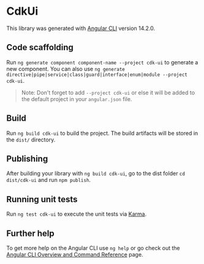 # CdkUi

This library was generated with [Angular CLI](https://github.com/angular/angular-cli) version 14.2.0.

## Code scaffolding

Run `ng generate component component-name --project cdk-ui` to generate a new component. You can also use `ng generate directive|pipe|service|class|guard|interface|enum|module --project cdk-ui`.

> Note: Don't forget to add `--project cdk-ui` or else it will be added to the default project in your `angular.json` file.

## Build

Run `ng build cdk-ui` to build the project. The build artifacts will be stored in the `dist/` directory.

## Publishing

After building your library with `ng build cdk-ui`, go to the dist folder `cd dist/cdk-ui` and run `npm publish`.

## Running unit tests

Run `ng test cdk-ui` to execute the unit tests via [Karma](https://karma-runner.github.io).

## Further help

To get more help on the Angular CLI use `ng help` or go check out the [Angular CLI Overview and Command Reference](https://angular.io/cli) page.
